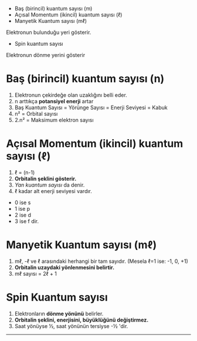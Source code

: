 - Baş (birincil) kuantum sayısı (m)
- Açısal Momentum (ikincil) kuantum sayısı (ℓ)
- Manyetik Kuantum sayısı (mℓ)

Elektronun bulunduğu yeri gösterir.

- Spin kuantum sayısı

Elektronun dönme yerini gösterir
	
# Baş (birincil) kuantum sayısı (n)
1. Elektronun çekirdeğe olan uzaklığını belli eder.
2. n arttıkça **potansiyel enerji** artar
3. Baş Kuantum Sayısı = Yörünge Sayısı = Enerji Seviyesi = Kabuk
4. n² = Orbital sayısı
5. 2.n² = Maksimum elektron sayısı

# Açısal Momentum (ikincil) kuantum sayısı (ℓ)
1.  ℓ = (n-1)
2. **Orbitalin şeklini gösterir.**
3. *Yan kuantum sayısı* da denir.
4. ℓ kadar alt enerji seviyesi vardır.

- 0 ise s
- 1 ise p
- 2 ise d
- 3 ise f
dir.

# Manyetik Kuantum sayısı (mℓ)
1. mℓ, -ℓ ve ℓ arasındaki herhangi bir tam sayıdır. (Mesela ℓ=1 ise: -1, 0, +1)
2. **Orbitalin uzaydaki yönlenmesini belirtir.**
3. mℓ sayısı = 2ℓ + 1

# Spin Kuantum sayısı
1. Elektronların **dönme yönünü** belirler.
2. **Orbitalin şeklini, enerjisini, büyüklüğünü değiştirmez.**
3. Saat yönüyse ½, saat yönünün tersiyse -½ 'dir.

- - -

